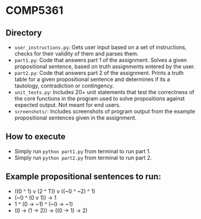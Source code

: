 # COMP5361

## Directory

* `user_instructions.py`: Gets user input based on a set of instructions, checks for their validity of them and parses them. 
* `part1.py`: Code that answers part 1 of the assignment. Solves a given propositional sentence, based on truth assignments entered by the user.
* `part2.py`: Code that answers part 2 of the assignment. Prints a truth table for a given propositional sentence and determines if its a tautology, contradiction or contingency. 
* `unit_tests.py`: Includes 20+ unit statements that test the correctness of the core functions in the program used to solve propositions against expected output. Not meant for end users.
* `screenshots/`: Includes screenshots of program output from the example propositional sentences given in the assignment.

## How to execute

* Simply run `python part1.py` from terminal to run part 1.
* Simply run `python part2.py` from terminal to run part 2.

## Example propositional sentences to run:
* ((0 ^ 1) v (2 ^ T)) v ((~0 ^ ~2) ^ 1)
* (~0 ^ (0 v 1)) -> 1
* 1 ^ (0 -> ~1) ^ (~0 -> ~1)
* (0 -> (1 -> 2)) -> ((0 -> 1) -> 2)
